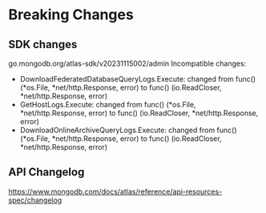 # Breaking Changes

## SDK changes

go.mongodb.org/atlas-sdk/v20231115002/admin
Incompatible changes:

- DownloadFederatedDatabaseQueryLogs.Execute: changed from func() (*os.File, *net/http.Response, error) to func() (io.ReadCloser, \*net/http.Response, error)
- GetHostLogs.Execute: changed from func() (*os.File, *net/http.Response, error) to func() (io.ReadCloser, \*net/http.Response, error)
- DownloadOnlineArchiveQueryLogs.Execute: changed from func() (*os.File, *net/http.Response, error) to func() (io.ReadCloser, \*net/http.Response, error)

## API Changelog

https://www.mongodb.com/docs/atlas/reference/api-resources-spec/changelog
